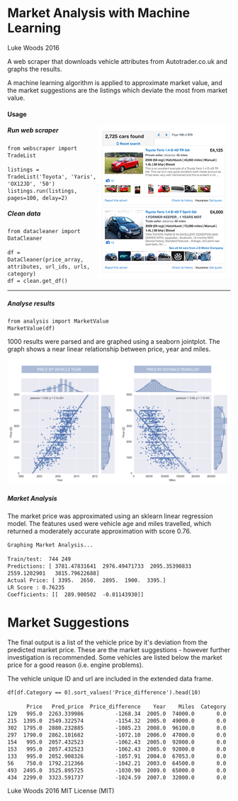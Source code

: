 # Market Analysis with Machine Learning

Luke Woods 2016

A web scraper that downloads vehicle attributes from Autotrader.co.uk and graphs the results.

A machine learning algorithm is applied to approximate market value, and the market suggestions are
the listings which deviate the most from market value.


#### Usage
<img align="right" src="https://raw.githubusercontent.com/lukexyz/Market-Analysis-Project/master/img/search-pagesmall.png">

##### Run web scraper


```
from webscraper import TradeList

listings = TradeList('Toyota', 'Yaris', 'OX12JD', '50')
listings.run(listings, pages=100, delay=2)
```

##### Clean data
```
from datacleaner import DataCleaner

df = DataCleaner(price_array, attributes, url_ids, urls, category)
df = clean.get_df()
```

___

##### Analyse results
```
from analysis import MarketValue
MarketValue(df)
```

1000 results were parsed and are graphed using a seaborn jointplot. The graph shows a near linear relationship between price, year and miles.

<img src=https://raw.githubusercontent.com/lukexyz/Market-Analysis-Project/master/img/plots-toyotayaris.png>

##### Market Analysis

The market price was approximated using an sklearn linear regression model. The features used were vehicle age and miles travelled, which returned a 
moderately accurate approximation with score 0.76.


```
Graphing Market Analysis...

Train/test:  744 249
Predictions: [ 3781.47831641  2976.49471733  2095.35390833  2559.1202901   3815.79622688] 
Actual Price: [ 3395.  2650.  2895.  1900.  3395.]
LR Score : 0.76235
Coefficients: [[  289.900502  -0.01143930]]
```

# Market Suggestions

The final output is a list of the vehicle price by it's deviation from the predicted market price. 
These are the market suggestions - however further investigation is recommended. Some vehicles are 
listed below the market price for a good reason (i.e. engine problems).

The vehicle unique ID and url are included in the extended data frame.

```
df[df.Category == 0].sort_values('Price_difference').head(10)

      Price   Pred_price  Price_difference    Year    Miles  Category  
129   995.0  2263.339986          -1268.34  2005.0  74000.0       0.0   
215  1395.0  2549.322574          -1154.32  2005.0  49000.0       0.0   
302  1795.0  2880.232885          -1085.23  2008.0  96100.0       0.0   
297  1790.0  2862.101682          -1072.10  2006.0  47000.0       0.0   
154   995.0  2057.432523          -1062.43  2005.0  92000.0       0.0   
153   995.0  2057.432523          -1062.43  2005.0  92000.0       0.0   
133   995.0  2052.908326          -1057.91  2004.0  67053.0       0.0   
56    750.0  1792.212366          -1042.21  2003.0  64500.0       0.0   
493  2495.0  3525.895725          -1030.90  2009.0  65000.0       0.0   
434  2299.0  3323.591737          -1024.59  2007.0  32000.0       0.0  
```

Luke Woods 2016 MIT License (MIT)